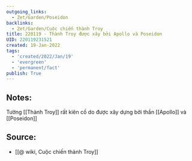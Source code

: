 ```yaml
---
outgoing_links:
  - Zet/Garden/Poseidon
backlinks:
  - Zet/Garden/Cuộc chiến thành Troy
title: 220119 - Thành Troy được xây bởi Apollo và Poseidon
UID: 220119231521
created: 19-Jan-2022
tags:
  - 'created/2022/Jan/19'
  - 'evergreen'
  - 'permanent/fact'
publish: True
---
```

## Notes:
Tường [[Thành Troy]] rất kiên cố do được xây dựng bởi thần [[Apollo]] và [[Poseidon]]

## Source:
- [[@ wiki, Cuộc chiến thành Troy]]

